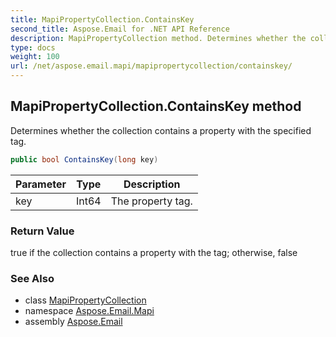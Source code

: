```yaml
---
title: MapiPropertyCollection.ContainsKey
second_title: Aspose.Email for .NET API Reference
description: MapiPropertyCollection method. Determines whether the collection contains a property with the specified tag
type: docs
weight: 100
url: /net/aspose.email.mapi/mapipropertycollection/containskey/
---
```

## MapiPropertyCollection.ContainsKey method

Determines whether the collection contains a property with the specified tag.

```csharp
public bool ContainsKey(long key)
```

| Parameter | Type | Description |
| --- | --- | --- |
| key | Int64 | The property tag. |

### Return Value

true if the collection contains a property with the tag; otherwise, false

### See Also

* class [MapiPropertyCollection](../)
* namespace [Aspose.Email.Mapi](../../mapipropertycollection/)
* assembly [Aspose.Email](../../../)


